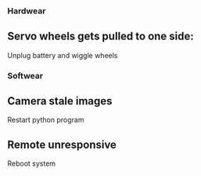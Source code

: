 ### Hardwear 
## Servo wheels gets pulled to one side:
Unplug battery and wiggle wheels


### Softwear
## Camera stale images
Restart python program
## Remote unresponsive
Reboot system
